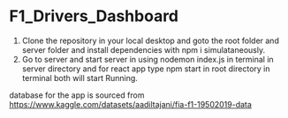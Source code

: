 # F1_Drivers_Dashboard


1. Clone the repository in your local desktop and goto the root folder and server folder and install dependencies with npm i simulataneously.
2. Go to server and start server in using nodemon index.js in terminal in server directory and for react app type npm start in root directory in terminal both will start Running.

database for the app is sourced from https://www.kaggle.com/datasets/aadiltajani/fia-f1-19502019-data
